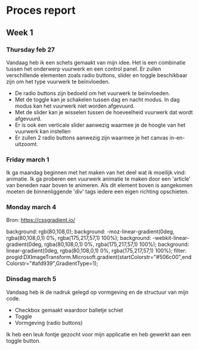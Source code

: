 # Proces report
## Week 1
### Thursday feb 27
Vandaag heb ik een schets gemaakt van mijn idee. Het is een combinatie tussen het onderwerp vuurwerk en een control panel. 
Er zullen verschillende elementen zoals radio buttons, slider en toggle beschikbaar zijn om het type vuurwerk te beïnvloeden.

- De radio buttons zijn bedoeld om het vuurwerk te beïnvloeden.
- Met de toggle kan je schakelen tussen dag en nacht modus. In dag modus kan het vuurwerk niet worden afgevuurd.
- Met de slider kan je wisselen tussen de hoeveelheid vuurwerk dat wordt afgevuurd.
- Er is ook een verticale slider aanwezig waarmee je de hoogte van het vuurwerk kan instellen
- Er zullen 2 radio buttons aanwezig zijn waarmee je het canvas in-en-uitzoomt.


### Friday march 1
Ik ga maandag beginnen met het maken van het deel wat ik moeilijk vind: animatie. Ik ga proberen een vuurwerk animatie te maken door een 'article' van beneden naar boven te animeren. Als dit element boven is aangekomen moeten de binnenliggende 'div' tags iedere een eigen richting opschieten.

### Monday march 4

Bron: https://cssgradient.io/

background: rgb(80,108,0);
background: -moz-linear-gradient(0deg, rgba(80,108,0,1) 0%, rgba(175,217,57,1) 100%);
background: -webkit-linear-gradient(0deg, rgba(80,108,0,1) 0%, rgba(175,217,57,1) 100%);
background: linear-gradient(0deg, rgba(80,108,0,1) 0%, rgba(175,217,57,1) 100%);
filter: progid:DXImageTransform.Microsoft.gradient(startColorstr="#506c00",endColorstr="#afd939",GradientType=1);


### Dinsdag march 5
Vandaag heb ik de nadruk gelegd op vormgeving en de structuur van mijn code. 

- Checkbox gemaakt waardoor balletje schiet
- Toggle
- Vormgeving (radio buttons)

Ik heb een leuk fontje gezocht voor mijn applicatie en heb gewerkt aan een toggle button.